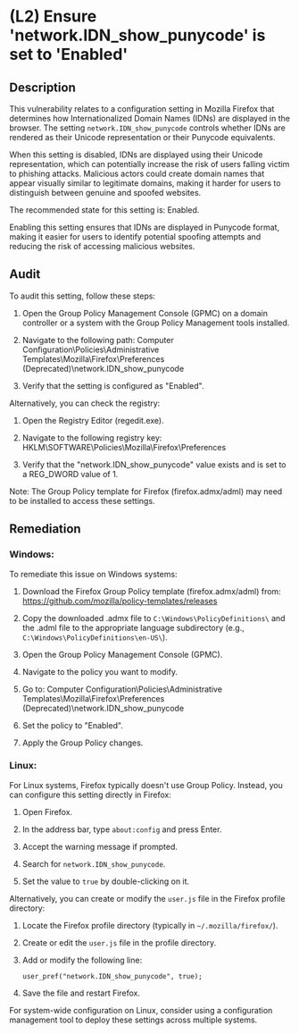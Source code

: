 # (L2) Ensure 'network.IDN_show_punycode' is set to 'Enabled'

## Description

This vulnerability relates to a configuration setting in Mozilla Firefox that determines how Internationalized Domain Names (IDNs) are displayed in the browser. The setting `network.IDN_show_punycode` controls whether IDNs are rendered as their Unicode representation or their Punycode equivalents.

When this setting is disabled, IDNs are displayed using their Unicode representation, which can potentially increase the risk of users falling victim to phishing attacks. Malicious actors could create domain names that appear visually similar to legitimate domains, making it harder for users to distinguish between genuine and spoofed websites.

The recommended state for this setting is: Enabled.

Enabling this setting ensures that IDNs are displayed in Punycode format, making it easier for users to identify potential spoofing attempts and reducing the risk of accessing malicious websites.

## Audit

To audit this setting, follow these steps:

1. Open the Group Policy Management Console (GPMC) on a domain controller or a system with the Group Policy Management tools installed.

2. Navigate to the following path:
   Computer Configuration\Policies\Administrative Templates\Mozilla\Firefox\Preferences (Deprecated)\network.IDN_show_punycode

3. Verify that the setting is configured as "Enabled".

Alternatively, you can check the registry:

1. Open the Registry Editor (regedit.exe).

2. Navigate to the following registry key:
   HKLM\SOFTWARE\Policies\Mozilla\Firefox\Preferences

3. Verify that the "network.IDN_show_punycode" value exists and is set to a REG_DWORD value of 1.

Note: The Group Policy template for Firefox (firefox.admx/adml) may need to be installed to access these settings.

## Remediation

### Windows:

To remediate this issue on Windows systems:

1. Download the Firefox Group Policy template (firefox.admx/adml) from:
   https://github.com/mozilla/policy-templates/releases

2. Copy the downloaded .admx file to `C:\Windows\PolicyDefinitions\` and the .adml file to the appropriate language subdirectory (e.g., `C:\Windows\PolicyDefinitions\en-US\`).

3. Open the Group Policy Management Console (GPMC).

4. Navigate to the policy you want to modify.

5. Go to: Computer Configuration\Policies\Administrative Templates\Mozilla\Firefox\Preferences (Deprecated)\network.IDN_show_punycode

6. Set the policy to "Enabled".

7. Apply the Group Policy changes.

### Linux:

For Linux systems, Firefox typically doesn't use Group Policy. Instead, you can configure this setting directly in Firefox:

1. Open Firefox.

2. In the address bar, type `about:config` and press Enter.

3. Accept the warning message if prompted.

4. Search for `network.IDN_show_punycode`.

5. Set the value to `true` by double-clicking on it.

Alternatively, you can create or modify the `user.js` file in the Firefox profile directory:

1. Locate the Firefox profile directory (typically in `~/.mozilla/firefox/`).

2. Create or edit the `user.js` file in the profile directory.

3. Add or modify the following line:
   ```
   user_pref("network.IDN_show_punycode", true);
   ```

4. Save the file and restart Firefox.

For system-wide configuration on Linux, consider using a configuration management tool to deploy these settings across multiple systems.